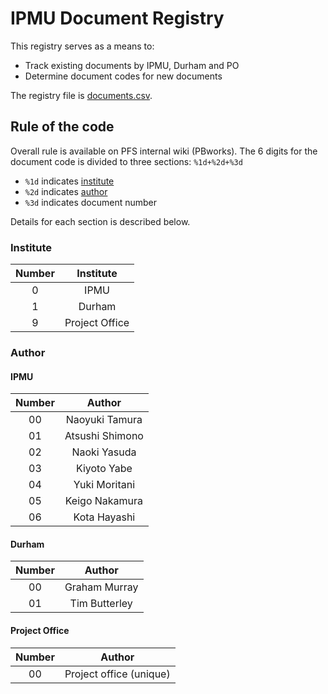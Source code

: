 # IPMU Document Registry

This registry serves as a means to: 

* Track existing documents by IPMU, Durham and PO
* Determine document codes for new documents

The registry file is [documents.csv](documents.csv).

## Rule of the code

Overall rule is available on PFS internal wiki (PBworks). 
The 6 digits for the document code is divided to three sections: `%1d+%2d+%3d`

- `%1d` indicates [institute](#Institute)
- `%2d` indicates [author](#Author)
- `%3d` indicates document number

Details for each section is described below.

### Institute

| Number | Institute |
|:------:|:---------:|
| 0 | IPMU |
| 1 | Durham |
| 9 | Project Office |


### Author
#### IPMU

| Number | Author |
|:------:|:-------:|
| 00 | Naoyuki Tamura |
| 01 | Atsushi Shimono |
| 02 | Naoki Yasuda |
| 03 | Kiyoto Yabe |
| 04 | Yuki Moritani |
| 05 | Keigo Nakamura |
| 06 | Kota Hayashi |

#### Durham

| Number | Author |
|:------:|:-------:|
| 00 | Graham Murray |
| 01 | Tim Butterley |


#### Project Office

| Number | Author |
|:------:|:-------:|
| 00 | Project office (unique) |

